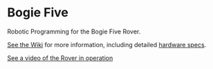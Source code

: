 # Bogie Five

Robotic Programming for the Bogie Five Rover.

[See the Wiki](https://github.com/nharmon/bogie-five/wiki) for more information, including detailed [hardware specs](https://github.com/nharmon/bogie-five/wiki/Hardware).

[See a video of the Rover in operation](https://www.youtube.com/watch?v=EX7lyL_9E58)
